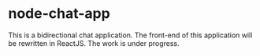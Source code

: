 # node-chat-app
This is a bidirectional chat application.
The front-end of this application will be rewritten in ReactJS. The work is under progress.
